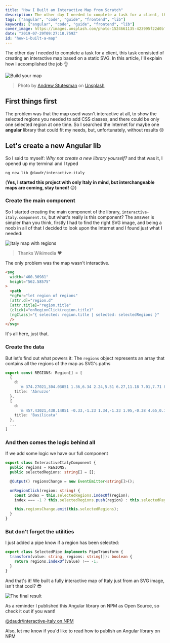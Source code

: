 ```yaml
---
title: "How I Built an Interactive Map from Scratch"
description: The other day I needed to complete a task for a client, this task consisted in creating an interactive map based on a static SVG. In this article I'll explain how I accomplished the job 👌
tags: ["angular", "code", "guide", "frontend", "lib"]
keywords: ["angular", "code", "guide", "frontend", "lib"]
cover_image: https://images.unsplash.com/photo-1524661135-423995f22d0b?ixlib=rb-1.2.1&ixid=eyJhcHBfaWQiOjEyMDd9&auto=format&fit=crop&w=1953&q=80
date: "2019-07-29T09:27:10.759Z"
id: "how-i-built-a-map"
---
```


The other day I needed to complete a task for a client, this task consisted of creating an interactive map based on a static SVG. In this article, I'll explain how I accomplished the job 👌

![Build your map](https://images.unsplash.com/photo-1524661135-423995f22d0b?ixlib=rb-1.2.1&ixid=eyJhcHBfaWQiOjEyMDd9&auto=format&fit=crop&w=1953&q=80)
> Photo by [Andrew Stutesman](https://unsplash.com/@drewmark) on [Unsplash](https://unsplash.com/)

## First things first

The problem was that the map used wasn't interactive at all, to show the selected regions you needed to add CSS classes, and there could be only one selected region at one time.
So I searched the Internet for maybe one **angular** library that could fit my needs, but, unfortunately, without results 😢

## Let's create a new Angular lib

So I said to myself: *Why not create a new library yourself?* and that was it, I opened up my terminal and I typed

`ng new lib @daudr/interactive-italy`

(**Yes, I started this project with only Italy in mind, but interchangeable maps are coming, stay tuned!** 😉)

### Create the main component

So I started creating the main component of the library, `interactive-italy.component.ts`, but what's really is this component?
The answer is simpler than you think, firstly I had to find the right SVG image, and being a noob in all of that I decided to look upon the Internet and I found just what I needed:

![Italy map with regions](https://upload.wikimedia.org/wikipedia/commons/9/9b/Italy_map_with_regions.svg)
> Thanks Wikimedia ❤

The only problem was the map wasn't interactive.

```html
<svg
  width="460.30981"
  height="562.58575"
>
  <path
  *ngFor="let region of regions"
  [attr.d]="region.d"
  [attr.title]="region.title"
  (click)="onRegionClick(region.title)"
  [ngClass]="{ selected: region.title | selected: selectedRegions }"
  />
</svg>
```

It's all here, just that.

### Create the data

But let's find out what powers it:
The `regions` object represents an array that contains all the regions of the map as SVG's paths

```typescript
export const REGIONS: Region[] = [
  {
    d:
      'm 374.27021,304.03051 1.36,6.34 2.24,5.51 6.27,11.18 7.01,7.71 8.24,6.15 0.87,2.33 3.67,3.53 0.33,1.35 5.56,3.7 5.16,1.83 0.21,4.85 3.43,2.43 0,0 -1.17,1.85 0.91,0.84 -2.84,1.96 -2.3,2.84 -0.82,3.1 -2.36,1.66 -1.72,3.73 -4.76,5.13 -2.04,-0.37 0.79,-0.64 -1.07,-4.29 -1.1,-1.07 -2.44,-1.62 -1.05,1.32 -0.57,-0.22 -0.98,-2.19 -1.24,0.13 -0.94,-1.26 -2.91,2.38 -1.43,2.22 -2.22,0.15 -0.42,0.9 1.25,3.55 1.52,0.89 -0.42,1.03 -0.85,-0.13 -0.25,-1.01 -0.67,1.24 -1.99,0.05 -0.63,2.64 -0.79,-2.07 -1.16,0.09 -0.87,2.4 -1.33,0.05 -0.28,1.46 -1.87,-0.98 -2.1,0.52 0,0 -2.49,-3.27 -1.96,0.19 -2.4,-1.41 -1.03,0.65 -1.33,-0.4 -1.75,-3.31 -1.32,0.73 -1.07,-1.18 -1.78,-0.49 -1.06,2.09 -4.05,1.35 -1.48,-0.93 -0.73,-1.81 -1.84,-0.43 -1.48,-1.43 -1.73,-0.7 -1.4,1.36 -1,-3.63 1.28,-2.29 -1,-1.41 -1.01,0.18 -1.98,-2.28 -0.9,0.37 -7.65,-4.49 -2.03,-0.72 -0.02,1.24 -2.38,-0.64 -1.41,-2.25 0.15,-4.92 0.78,0.36 2.08,-1.78 0.05,-2.39 1.73,-0.13 6.56,3.53 1.24,-0.77 1.69,0.62 1.07,-2.23 1.5,-0.29 -0.53,-0.71 1.83,-0.33 -1.93,-1.22 -0.3,-1.63 -2.43,-0.84 -2.58,-2.54 -0.65,-3.28 -3.74,-2.48 2.08,-2.33 -3.99,-3.74 3.18,-2.42 -0.1,-2.38 -1,-1.86 1.03,-0.58 0.76,-2.76 2.75,1.04 0.61,-0.73 1.35,0 0.58,0.98 1.5,-0.77 2.26,0.31 1.35,-1.17 0.76,-3.43 -1.99,-0.63 -1.15,-1.37 0.54,-1.68 0,0 0,0 0,0 0,0 0,0 1.66,0.48 1.88,-1.33 0.57,0.46 0.6,-2.37 2.37,-0.39 0.3,-2.49 1.34,-1.49 0.24,-1.44 2.08,1.13 2.37,-1.11 0.67,0.94 1.35,-0.17 2.01,-0.94 0.46,-2.21 0.68,-0.38 2.78,-0.18 2.11,-1.41 4.99,-1.07 0,0 z',
    title: 'Abruzzo'
  },
  {
    d:
      'm 457.43021,430.14051 -0.33,-1.23 1.34,-1.23 1.95,-0.38 4.65,0.78 2.51,-0.9 1.45,1.05 1.69,-0.91 -0.16,-0.95 1.67,-0.43 -0.18,-0.76 0.82,0.29 1.42,-0.85 2.3,1.65 1.74,0.3 0.24,1.03 1.26,0.3 0.61,2.35 0.62,-0.42 1.84,1.5 -0.64,1.04 0.3,1.55 -1.79,2.05 -1.51,-0.27 0.61,1.13 5.59,2.38 1.59,1.51 2.14,-1.96 2,0.65 2.94,6.46 6.56,6.05 0.78,1.74 1.53,0.42 3.48,-4.04 2.04,2.47 -0.06,-1.89 0.97,-0.26 0.85,1.33 0.11,-1.74 1.69,0.73 1.01,-0.64 0.17,0.99 1.17,0.7 0.54,-0.74 2.92,2.22 -1.03,0.51 1.22,1.41 -0.9,3.62 0.92,2.05 -0.63,0.46 -0.43,2.89 0.96,1.01 -0.44,0.81 1.16,0.88 -0.96,2.08 0.86,0.94 1.7,-0.43 1.77,1.07 0.37,1.62 1.74,1.47 0.78,1.86 0,0 -3.94,5.64 -4.81,10.36 -2.29,1.67 0,0 -2.72,-0.95 -3.12,0.97 -3.08,-1.02 -1.91,0.37 -0.66,-1.11 -0.63,1.47 0.22,2.84 -1.03,2.22 0.26,2 -3.05,5.44 1.11,1.14 -0.44,1.32 -2.14,-2.39 -2,-0.18 -2.93,0.66 -0.02,1.75 -2.78,-1.27 -1.04,1.08 -4.8,0.26 -1.55,-1.74 0.37,-0.62 -0.85,-1.6 1.24,-2.23 -1.16,-0.32 -1.49,0.85 -0.69,-0.96 -1.85,-0.3 -1.43,1.23 -0.62,-0.87 -0.93,0.49 -0.9,-0.94 -1.68,0.18 -2.35,2.53 -0.95,2.6 0,0 -1.79,-3.55 -2.1,-1.92 -0.14,-1.48 -1.68,-0.98 0,0 1.69,-1.01 -1.27,-1.38 1.21,-0.34 1.56,-2.12 -0.32,-2.91 1.62,-1.65 -0.14,-1 3.47,-1.48 -0.52,-1.23 0.93,-0.83 -0.04,-1.42 -0.61,-1.15 -2.93,-0.85 -0.14,-1.32 -1.64,-1.51 -0.05,-2.56 -2.1,-0.76 -1.6,-2.14 -2.06,-1.03 -0.48,-1.73 -2.17,-1.71 0.72,-1.08 -1.35,-3.21 0.7,-0.82 -4.35,-2.63 0.73,-2.02 1.65,-1.01 0.06,-0.81 -5.93,-3.85 0.17,-4.85 -0.82,-0.07 0.22,-1.18 -2.06,-1.27 2.1,-0.15 0.12,-2.14 -1.02,-0.52 0.43,-0.66 4.79,1.08 0.64,-0.35 -0.23,-1.16 2.96,-1.29 2.26,-5.87 z',
    title: 'Basilicata'
  },
  ...
]
```

### And then comes the logic behind all

If we add some logic we have our full component

```typescript
export class InteractiveItalyComponent {
  public regions = REGIONS;
  public selectedRegions: string[] = [];

  @Output() regionsChange = new EventEmitter<string[]>();

  onRegionClick(region: string) {
    const index = this.selectedRegions.indexOf(region);
    index === -1 ? this.selectedRegions.push(region) : this.selectedRegions.splice(index, 1);

    this.regionsChange.emit(this.selectedRegions);
  }
}
```

### But don't forget the utilities

I just added a pipe know if a region has been selected:

```typescript
export class SelectedPipe implements PipeTransform {
  transform(value: string, regions: string[]): boolean {
    return regions.indexOf(value) !== -1;
  }
}
```

And that's it! We built a fully interactive map of Italy just from an SVG image, isn't that cool? 😎

![The final result](https://firebasestorage.googleapis.com/v0/b/daudr-blog.appspot.com/o/interactive-map.gif?alt=media&token=330cb736-44a0-49a0-8c26-b13594471ff5)

As a reminder I published this Angular library on NPM as Open Source, so check it out if you want!

[@daudr/interactive-italy on NPM](https://www.npmjs.com/package/@daudr/interactive-italy)

Also, let me know if you'd like to read how to publish an Angular library on NPM
